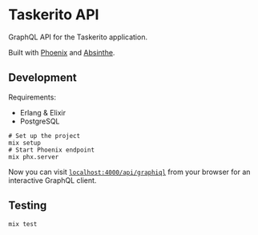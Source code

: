 # Taskerito API

GraphQL API for the Taskerito application.

Built with [Phoenix](https://www.phoenixframework.org/) and [Absinthe](https://absinthe-graphql.org/).

## Development

Requirements:

- Erlang & Elixir
- PostgreSQL

```
# Set up the project
mix setup
# Start Phoenix endpoint
mix phx.server
```

Now you can visit [`localhost:4000/api/graphiql`](http://localhost:4000/api/graphiql)
from your browser for an interactive GraphQL client.

## Testing

```
mix test
```
